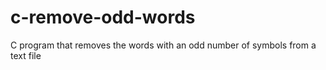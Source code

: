 # c-remove-odd-words
C program that removes the words with an odd number of symbols from a text file
